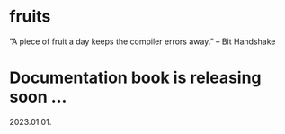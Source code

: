 
# fruits
  ”A piece of fruit a day keeps the compiler errors away.” – Bit Handshake

# Documentation book is releasing soon ...
  2023.01.01.
